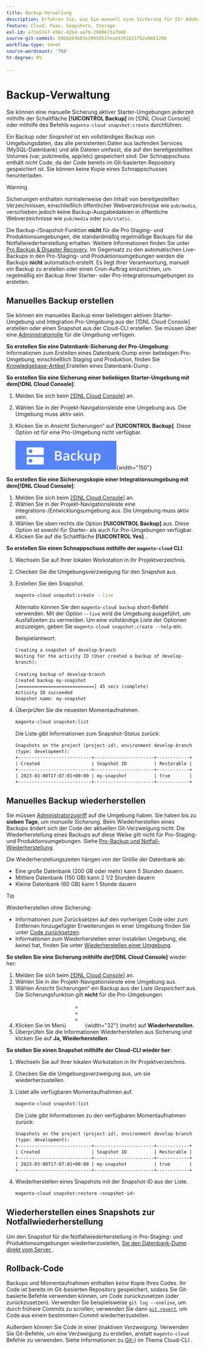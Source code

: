 ```yaml
---
title: Backup-Verwaltung
description: Erfahren Sie, wie Sie manuell eine Sicherung für Ihr Adobe Commerce in einem Cloud-Infrastrukturprojekt erstellen und wiederherstellen.
feature: Cloud, Paas, Snapshots, Storage
exl-id: e73a57e7-e56c-42b4-aa7b-2960673a7b68
source-git-commit: b9bbbb9b83ed995951feaa9391015f02a9661206
workflow-type: tm+mt
source-wordcount: '768'
ht-degree: 0%

---
```


# Backup-Verwaltung

Sie können eine manuelle Sicherung aktiver Starter-Umgebungen jederzeit mithilfe der Schaltfläche **[!UICONTROL Backup]** im [!DNL Cloud Console] oder mithilfe des Befehls `magento-cloud snapshot:create` durchführen.

Ein Backup oder _Snapshot_ ist ein vollständiges Backup von Umgebungsdaten, das alle persistenten Daten aus laufenden Services (MySQL-Datenbank) und alle Dateien umfasst, die auf den bereitgestellten Volumes (var, pub/media, app/etc) gespeichert sind. Der Schnappschuss enthält _nicht_ Code, da der Code bereits im Git-basierten Repository gespeichert ist. Sie können keine Kopie eines Schnappschusses herunterladen.

>[!WARNING]
>
>Sicherungen enthalten normalerweise den Inhalt von bereitgestellten Verzeichnissen, einschließlich öffentlicher Webverzeichnisse wie `pub/media`, verschieben jedoch keine Backup-Ausgabedateien in öffentliche Webverzeichnisse wie `pub/media` oder `pub/static`.

Die Backup-/Snapshot-Funktion **nicht** für die Pro Staging- und Produktionsumgebungen, die standardmäßig regelmäßige Backups für die Notfallwiederherstellung erhalten. Weitere Informationen finden Sie unter [Pro Backup &amp; Disaster Recovery](../architecture/pro-architecture.md#backup-and-disaster-recovery). Im Gegensatz zu den automatischen Live-Backups in den Pro-Staging- und Produktionsumgebungen werden die Backups **nicht** automatisch erstellt. Es liegt _Ihrer_ Verantwortung, manuell ein Backup zu erstellen oder einen Cron-Auftrag einzurichten, um regelmäßig ein Backup Ihrer Starter- oder Pro-Integrationsumgebungen zu erstellen.

## Manuelles Backup erstellen

Sie können ein manuelles Backup einer beliebigen aktiven Starter-Umgebung und Integration Pro-Umgebung aus der [!DNL Cloud Console] erstellen oder einen Snapshot aus der Cloud-CLI erstellen. Sie müssen über eine [Administratorrolle](../project/user-access.md) für die Umgebung verfügen.

**So erstellen Sie eine Datenbank-Sicherung der Pro-Umgebung**:
Informationen zum Erstellen eines Datenbank-Dump einer beliebigen Pro-Umgebung, einschließlich Staging und Produktion, finden Sie [ Knowledgebase-Artikel ](https://experienceleague.adobe.com/de/docs/commerce-knowledge-base/kb/how-to/create-database-dump-on-cloud) Erstellen eines Datenbank-Dump .

**So erstellen Sie eine Sicherung einer beliebigen Starter-Umgebung mit dem[!DNL Cloud Console]**:

1. Melden Sie sich beim [[!DNL Cloud Console]](https://console.adobecommerce.com) an.
1. Wählen Sie in der Projekt-Navigationsleiste eine Umgebung aus. Die Umgebung muss aktiv sein.
1. Klicken Sie in _Ansicht_ Sicherungen“ auf **[!UICONTROL Backup]**. Diese Option ist für eine Pro-Umgebung nicht verfügbar.

   ![Sicherung](../../assets/button-backup.png){width="150"}

**So erstellen Sie eine Sicherungskopie einer Integrationsumgebung mit dem[!DNL Cloud Console]**:

1. Melden Sie sich beim [[!DNL Cloud Console]](https://console.adobecommerce.com) an.
1. Wählen Sie in der Projekt-Navigationsleiste eine Integrations-/Entwicklungsumgebung aus. Die Umgebung muss aktiv sein.
1. Wählen Sie oben rechts die Option **[!UICONTROL Backup]** aus. Diese Option ist sowohl für Starter- als auch für Pro-Umgebungen verfügbar.
1. Klicken Sie auf die Schaltfläche **[!UICONTROL Yes]** .

**So erstellen Sie einen Schnappschuss mithilfe der `magento-cloud` CLI**:

1. Wechseln Sie auf Ihrer lokalen Workstation in Ihr Projektverzeichnis.
1. Checken Sie die Umgebungsverzweigung für den Snapshot aus.
1. Erstellen Sie den Snapshot.

   ```bash
   magento-cloud snapshot:create --live
   ```

   Alternativ können Sie den `magento-cloud backup` short-Befehl verwenden. Mit der Option `--live` wird die Umgebung ausgeführt, um Ausfallzeiten zu vermeiden. Um eine vollständige Liste der Optionen anzuzeigen, geben Sie `magento-cloud snapshot:create --help` ein.

   Beispielantwort:

   ```
   Creating a snapshot of develop-branch
   Waiting for the activity ID (User created a backup of develop-branch):
   
   Creating backup of develop-branch
   Created backup my-snapshot
   [============================] 45 secs (complete)
   Activity ID succeeded
   Snapshot name: my-snapshot
   ```

1. Überprüfen Sie die neuesten Momentaufnahmen.

   ```bash
   magento-cloud snapshot:list
   ```

   Die Liste gibt Informationen zum Snapshot-Status zurück:

   ```
   Snapshots on the project (project-id), environment develop-branch (type: development):
   +---------------------------+----------------------+------------+
   | Created                   | Snapshot ID          | Restorable |
   +---------------------------+----------------------+------------+
   | 2023-03-08T17:07:01+00:00 | my-snapshot          | true       |
   +---------------------------+----------------------+------------+
   ```

## Manuelles Backup wiederherstellen

Sie müssen [Administratorzugriff](../project/user-access.md) auf die Umgebung haben. Sie haben bis zu **sieben Tage**, um _manuelle Sicherung_. Beim Wiederherstellen eines Backups ändert sich der Code der aktuellen Git-Verzweigung nicht. Die Wiederherstellung eines Backups auf diese Weise gilt nicht für Pro-Staging- und Produktionsumgebungen. Siehe [Pro-Backup und Notfall-Wiederherstellung](../architecture/pro-architecture.md#backup-and-disaster-recovery).

Die Wiederherstellungszeiten hängen von der Größe der Datenbank ab:

- Eine große Datenbank (200 GB oder mehr) kann 5 Stunden dauern.
- Mittlere Datenbank (150 GB) kann 2 1/2 Stunden dauern
- Kleine Datenbank (60 GB) kann 1 Stunde dauern

>[!TIP]
>
>Wiederherstellen ohne Sicherung:
>
>- Informationen zum Zurücksetzen auf den vorherigen Code oder zum Entfernen hinzugefügter Erweiterungen in einer Umgebung finden Sie unter [Code zurücksetzen](#roll-back-code).
>- Informationen zum Wiederherstellen einer instabilen Umgebung, die _keine)_ hat, finden Sie unter [Wiederherstellen einer Umgebung](../development/restore-environment.md).

**So stellen Sie eine Sicherung mithilfe der[!DNL Cloud Console]** wieder her:

1. Melden Sie sich beim [[!DNL Cloud Console]](https://console.adobecommerce.com) an.
1. Wählen Sie in der Projekt-Navigationsleiste eine Umgebung aus.
1. Wählen _Ansicht_ Sicherungen“ ein Backup aus der Liste _Gespeichert_ aus. Die Sicherungsfunktion gilt **nicht** für die Pro-Umgebungen.
1. Klicken Sie im Menü ![Mehr](../../assets/icon-more.png){width="32"} (_mehr_) auf **Wiederherstellen**.
1. Überprüfen Sie die Informationen Wiederherstellen aus Sicherung und klicken Sie auf **Ja, Wiederherstellen**.

**So stellen Sie einen Snapshot mithilfe der Cloud-CLI wieder her**:

1. Wechseln Sie auf Ihrer lokalen Workstation in Ihr Projektverzeichnis.
1. Checken Sie die Umgebungsverzweigung aus, um sie wiederherzustellen.
1. Listet alle verfügbaren Momentaufnahmen auf.

   ```bash
   magento-cloud snapshot:list
   ```

   Die Liste gibt Informationen zu den verfügbaren Momentaufnahmen zurück:

   ```
   Snapshots on the project (project-id), environment develop-branch (type: development):
   +---------------------------+----------------------+------------+
   | Created                   | Snapshot ID          | Restorable |
   +---------------------------+----------------------+------------+
   | 2023-03-08T17:07:01+00:00 | my-snapshot          | true       |
   +---------------------------+----------------------+------------+
   ```

1. Wiederherstellen eines Snapshots mit der Snapshot-ID aus der Liste.

   ```bash
   magento-cloud snapshot:restore <snapshot-id>
   ```

## Wiederherstellen eines Snapshots zur Notfallwiederherstellung

Um den Snapshot für die Notfallwiederherstellung in Pro-Staging- und Produktionsumgebungen wiederherzustellen, [ Sie den Datenbank-Dump direkt vom Server ](https://experienceleague.adobe.com/de/docs/commerce-knowledge-base/kb/how-to/restore-a-db-snapshot-from-staging-or-production#meth3).

## Rollback-Code

Backups und Momentaufnahmen enthalten _keine_ Kopie Ihres Codes. Ihr Code ist bereits im Git-basierten Repository gespeichert, sodass Sie Git-basierte Befehle verwenden können, um Code zurückzusetzen (oder zurückzusetzen). Verwenden Sie beispielsweise `git log --oneline`, um durch frühere Commits zu scrollen; verwenden Sie dann [`git revert`](https://git-scm.com/docs/git-revert), um Code aus einem bestimmten Commit wiederherzustellen.

Außerdem können Sie Code in einer (inaktiven _Verzweigung_. Verwenden Sie Git-Befehle, um eine Verzweigung zu erstellen, anstatt `magento-cloud` Befehle zu verwenden. Siehe Informationen zu [Git-](../dev-tools/cloud-cli-overview.md#git-commands)) im Thema Cloud-CLI .
